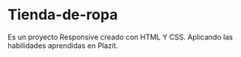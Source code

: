 # Tienda-de-ropa
Es un proyecto Responsive creado con HTML Y CSS. Aplicando las habilidades aprendidas en Plazit.
